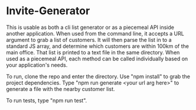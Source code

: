 # Invite-Generator
This is usable as both a cli list generator or as a piecemeal API inside another application.  When used from the command line, it accepts a URL argument to grab a list of customers.  It will then parse the list in to a standard JS array, and determine which customers are within 100km of the main office. That list is printed to a text file in the same directory.  When used as a piecemeal API, each method can be called individually based on your application's needs.

To run, clone the repo and enter the directory. Use "npm install" to grab the project dependencies. Type "npm run generate \<your url arg here>" to generate a file with the nearby customer list.

To run tests, type "npm run test".
